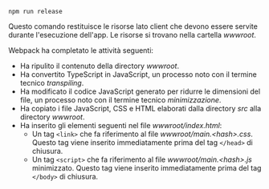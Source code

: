 ```console
npm run release
```

Questo comando restituisce le risorse lato client che devono essere servite durante l'esecuzione dell'app. Le risorse si trovano nella cartella *wwwroot*.

Webpack ha completato le attività seguenti:

* Ha ripulito il contenuto della directory *wwwroot*.
* Ha convertito TypeScript in JavaScript, un processo noto con il termine tecnico *transpiling*.
* Ha modificato il codice JavaScript generato per ridurre le dimensioni del file, un processo noto con il termine tecnico *minimizzazione*.
* Ha copiato i file JavaScript, CSS e HTML elaborati dalla directory *src* alla directory *wwwroot*.
* Ha inserito gli elementi seguenti nel file *wwwroot/index.html*:
  * Un tag `<link>` che fa riferimento al file *wwwroot/main.\<hash\>.css*. Questo tag viene inserito immediatamente prima del tag `</head>` di chiusura.
  * Un tag `<script>` che fa riferimento al file *wwwroot/main.\<hash\>.js* minimizzato. Questo tag viene inserito immediatamente prima del tag `</body>` di chiusura.
